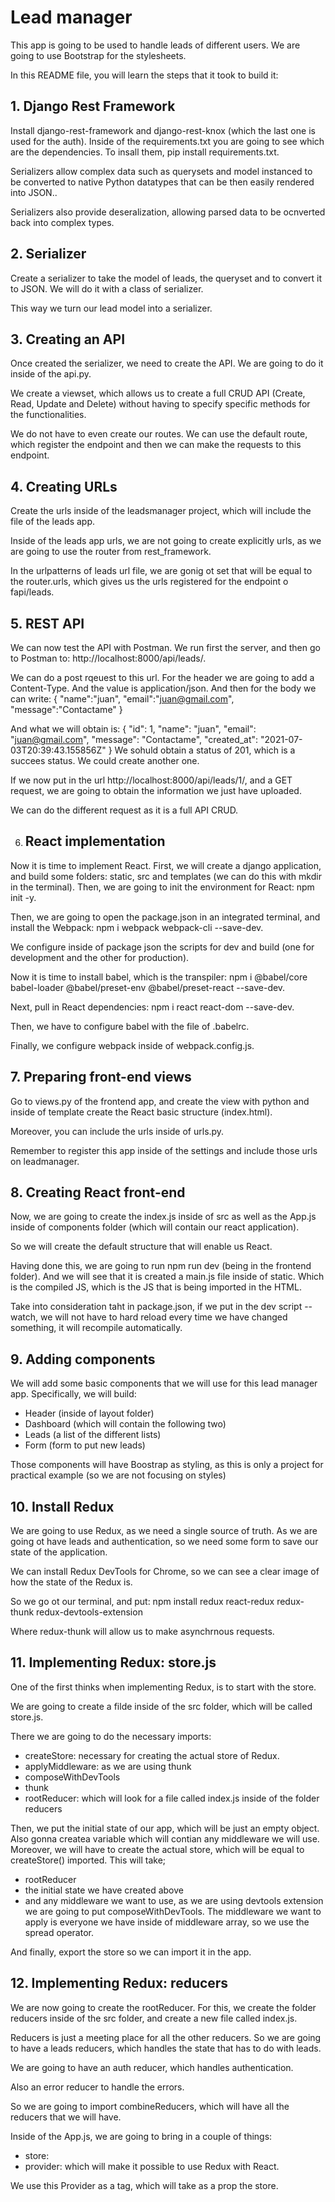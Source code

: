 # Lead manager
This app is going to be used to handle leads of different users.
We are going to use Bootstrap for the stylesheets.

In this README file, you will learn the steps that it took to build it:

## 1. Django Rest Framework
Install django-rest-framework and django-rest-knox (which the last one is used for the auth).
Inside of the requirements.txt you are going to see which are the dependencies. To insall them, pip install requirements.txt.

Serializers allow complex data such as querysets and model instanced to be converted to native Python datatypes that can be then easily rendered into JSON..

Serializers also provide deseralization, allowing parsed data to be ocnverted back into complex types.

## 2. Serializer 
Create a serializer to take the model of leads, the queryset and to convert it to JSON. We will do it with a class of serializer.

This way we turn our lead model into a serializer.

## 3. Creating an API 
Once created the serializer, we need to create the API. We are going to do it inside of the api.py.

We create a viewset, which allows us to create a full CRUD API (Create, Read, Update and Delete) without having to specify specific methods for the functionalities.

We do not have to even create our routes. We can use the default route, which register the endpoint and then we can make the requests to this endpoint.

## 4. Creating URLs 
Create the urls inside of the leadsmanager project, which will include the file of the leads app.

Inside of the leads app urls, we are not going to create explicitly urls, as we are going to use the router from rest_framework.

In the urlpatterns of leads url file, we are gonig ot set that will be equal to the router.urls, which gives us the urls registered for the endpoint o fapi/leads.

## 5. REST API
We can now test the API with Postman. We run first the server, and then go to Postman to: http://localhost:8000/api/leads/. 

We can do a post rqeuest to this url. For the header we are going to add a Content-Type. And the value is application/json. And then for the body we can write:
    {
        "name":"juan",
        "email":"juan@gmail.com",
        "message":"Contactame"
    }

And what we will obtain is:
    {
        "id": 1,
        "name": "juan",
        "email": "juan@gmail.com",
        "message": "Contactame",
        "created_at": "2021-07-03T20:39:43.155856Z"
    }
We sohuld obtain a status of 201, which is a succees status.
We could create another one.

If we now put in the url http://localhost:8000/api/leads/1/, and a GET request, we are going to obtain the information we just have uploaded.

We can do the different request as it is a full API CRUD.

6. ## React implementation
Now it is time to implement React.
First, we will create a django application, and build some folders: static, src and templates (we can do this with mkdir in the terminal).
Then, we are going to init the environment for React: npm init -y.

Then, we are going to open the package.json in an integrated terminal, and install the Webpack: npm i webpack webpack-cli --save-dev.

We configure inside of package json the scripts for dev and build (one for development and the other for production).

Now it is time to install babel, which is the transpiler: npm i @babel/core babel-loader @babel/preset-env @babel/preset-react --save-dev.

Next, pull in React dependencies: npm i react react-dom --save-dev.

Then, we have to configure babel with the file of .babelrc.

Finally, we configure webpack inside of webpack.config.js.

## 7. Preparing front-end views
Go to views.py of the frontend app, and create the view with python and inside of template create the React basic structure (index.html).

Moreover, you can include the urls inside of urls.py.

Remember to register this app inside of the settings and include those urls on leadmanager.

## 8. Creating React front-end
Now, we are going to create the index.js inside of src as well as the App.js inside of components folder (which will contain our react application).

So we will create the default structure that will enable us React.

Having done this, we are going to run npm run dev (being in the frontend folder). And we will see that it is created a main.js file inside of static. Which is the compiled JS, which is the JS that is being imported in the HTML.

Take into consideration taht in package.json, if we put in the dev script --watch, we will not have to hard reload every time we have changed something, it will recompile automatically.

## 9. Adding components
We will add some basic components that we will use for this lead manager app. Specifically, we will build:
- Header (inside of layout folder)
- Dashboard (which will contain the following two)
- Leads (a list of the different lists)
- Form (form to put new leads)

Those components will have Boostrap as styling, as this is only a project for practical example (so we are not focusing on styles)

## 10. Install Redux
We are going to use Redux, as we need a single source of truth. As we are going ot have leads and authentication, so we need some form to save our state of the application.

We can install Redux DevTools for Chrome, so we can see a clear image of how the state of the Redux is.

So we go ot our terminal, and put: npm install redux react-redux redux-thunk redux-devtools-extension

Where redux-thunk will allow us to make asynchrnous requests.

## 11. Implementing Redux: store.js

One of the first thinks when implementing Redux, is to start with the store.

We are going to create a filde inside of the src folder, which will be called store.js.

There we are going to do the necessary imports:
- createStore: necessary for creating the actual store of Redux.
- applyMiddleware: as we are using thunk
- composeWithDevTools
- thunk
- rootReducer: which will look for a file called index.js inside of the folder reducers

Then, we put the initial state of our app, which will be just an empty object.
Also gonna createa variable which will contian any middleware we will use.
Moreover, we will have to create the actual store, which will be equal to createStore() imported. This will take;
- rootReducer
- the initial state we have created above
- and any middleware we want to use, as we are using devtools extension we are going to put composeWithDevTools. The middleware we want to apply is everyone we have inside of middleware array, so we use the spread operator.

And finally, export the store so we can import it in the app.

## 12. Implementing Redux: reducers
We are now going to create the rootReducer.
For this, we create the folder reducers inside of the src folder, and create a new file called index.js.

Reducers is just a meeting place for all the other reducers. So we are going to have a leads reducers, which handles the state that has to do with leads.

We are going to have an auth reducer, which handles authentication.

Also an error reducer to handle the errors.

So we are going to import combineReducers, which will have all the reducers that we will have.

Inside of the App.js, we are going to bring in a couple of things:
- store: 
- provider: which will make it possible to use Redux with React.

We use this Provider as a tag, which will take as a prop the store.
